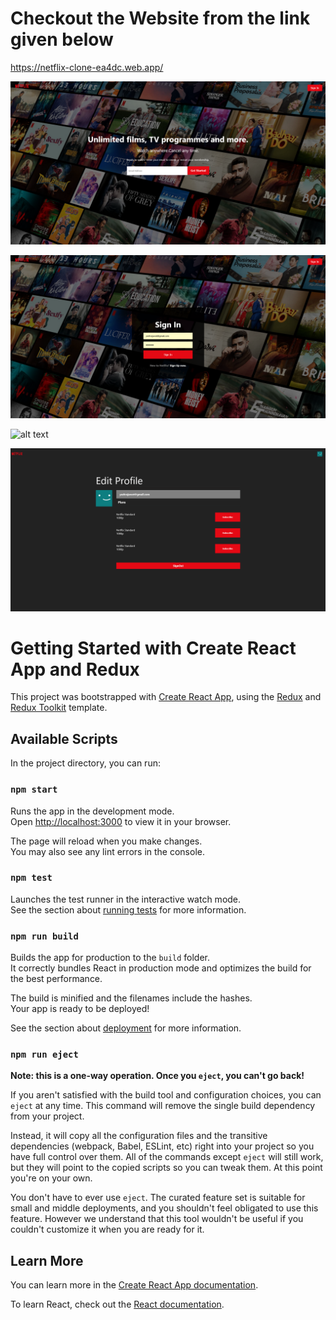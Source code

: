 

# Checkout the Website from the link given below
https://netflix-clone-ea4dc.web.app/



![alt text](https://github.com/yeshrajawat/netflix-clone/blob/master/Screenshot%202022-04-28%20at%2023-45-28%20Netflix%20Clone%20India%20-%20Watch%20TV%20Shows.png)

![alt text](https://github.com/yeshrajawat/netflix-clone/blob/master/Screenshot%202022-04-28%20at%2023-45-41%20Netflix%20Clone%20India%20-%20Watch%20TV%20Shows.png)

![alt text](https://github.com/yeshrajawat/netflix-clone/blob/master/Screenshot%202022-04-28%20at%2023-41-01%20Netflix%20Clone%20India%20-%20Watch%20TV%20Shows.png)


![alt text](https://github.com/yeshrajawat/netflix-clone/blob/master/Screenshot%202022-04-28%20at%2023-46-08%20Netflix%20Clone%20India%20-%20Watch%20TV%20Shows.png)

# Getting Started with Create React App and Redux

This project was bootstrapped with [Create React App](https://github.com/facebook/create-react-app), using the [Redux](https://redux.js.org/) and [Redux Toolkit](https://redux-toolkit.js.org/) template.

## Available Scripts

In the project directory, you can run:

### `npm start`

Runs the app in the development mode.\
Open [http://localhost:3000](http://localhost:3000) to view it in your browser.

The page will reload when you make changes.\
You may also see any lint errors in the console.

### `npm test`

Launches the test runner in the interactive watch mode.\
See the section about [running tests](https://facebook.github.io/create-react-app/docs/running-tests) for more information.

### `npm run build`

Builds the app for production to the `build` folder.\
It correctly bundles React in production mode and optimizes the build for the best performance.

The build is minified and the filenames include the hashes.\
Your app is ready to be deployed!

See the section about [deployment](https://facebook.github.io/create-react-app/docs/deployment) for more information.

### `npm run eject`

**Note: this is a one-way operation. Once you `eject`, you can't go back!**

If you aren't satisfied with the build tool and configuration choices, you can `eject` at any time. This command will remove the single build dependency from your project.

Instead, it will copy all the configuration files and the transitive dependencies (webpack, Babel, ESLint, etc) right into your project so you have full control over them. All of the commands except `eject` will still work, but they will point to the copied scripts so you can tweak them. At this point you're on your own.

You don't have to ever use `eject`. The curated feature set is suitable for small and middle deployments, and you shouldn't feel obligated to use this feature. However we understand that this tool wouldn't be useful if you couldn't customize it when you are ready for it.

## Learn More

You can learn more in the [Create React App documentation](https://facebook.github.io/create-react-app/docs/getting-started).

To learn React, check out the [React documentation](https://reactjs.org/).
